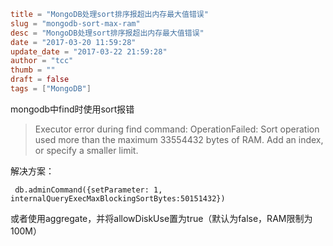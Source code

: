 ```toml
title = "MongoDB处理sort排序报超出内存最大值错误"
slug = "mongodb-sort-max-ram"
desc = "MongoDB处理sort排序报超出内存最大值错误"
date = "2017-03-20 11:59:28"
update_date = "2017-03-22 21:59:28"
author = "tcc"
thumb = ""
draft = false
tags = ["MongoDB"]
```
mongodb中find时使用sort报错

> Executor error during find command: OperationFailed: Sort operation used more than the maximum 33554432 bytes of RAM. Add an index, or specify a smaller limit.

 解决方案： 

     db.adminCommand({setParameter: 1, internalQueryExecMaxBlockingSortBytes:50151432})

或者使用aggregate，并将allowDiskUse置为true（默认为false，RAM限制为100M）
